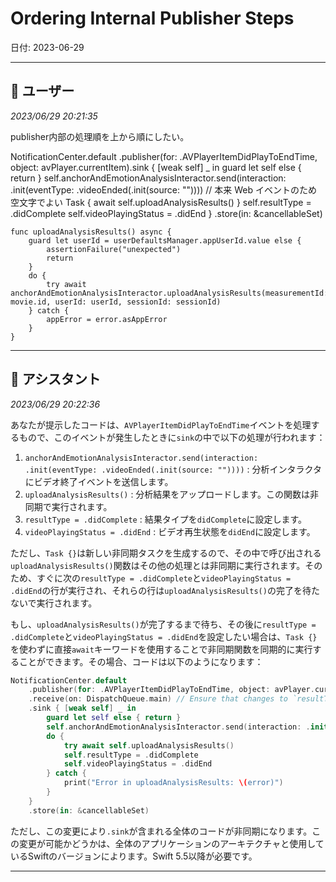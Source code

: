 # Ordering Internal Publisher Steps

日付: 2023-06-29

---

## 👤 ユーザー
*2023/06/29 20:21:35*

publisher内部の処理順を上から順にしたい。

NotificationCenter.default
            .publisher(for: .AVPlayerItemDidPlayToEndTime, object: avPlayer.currentItem).sink { [weak self] _ in
                guard let self else { return }
                self.anchorAndEmotionAnalysisInteractor.send(interaction: .init(eventType: .videoEnded(.init(source: "")))) // 本来 Web イベントのため空文字でよい
                Task {
                    await self.uploadAnalysisResults()
                }
                self.resultType = .didComplete
                self.videoPlayingStatus = .didEnd
            }
            .store(in: &cancellableSet)

    func uploadAnalysisResults() async {
        guard let userId = userDefaultsManager.appUserId.value else {
            assertionFailure("unexpected")
            return
        }
        do {
            try await anchorAndEmotionAnalysisInteractor.uploadAnalysisResults(measurementId: movie.id, userId: userId, sessionId: sessionId)
        } catch {
            appError = error.asAppError
        }
    }

---

## 🤖 アシスタント
*2023/06/29 20:22:36*

あなたが提示したコードは、`AVPlayerItemDidPlayToEndTime`イベントを処理するもので、このイベントが発生したときに`sink`の中で以下の処理が行われます：

1. `anchorAndEmotionAnalysisInteractor.send(interaction: .init(eventType: .videoEnded(.init(source: ""))))` : 分析インタラクタにビデオ終了イベントを送信します。
2. `uploadAnalysisResults()` : 分析結果をアップロードします。この関数は非同期で実行されます。
3. `resultType = .didComplete` : 結果タイプを`didComplete`に設定します。
4. `videoPlayingStatus = .didEnd` : ビデオ再生状態を`didEnd`に設定します。

ただし、`Task {}`は新しい非同期タスクを生成するので、その中で呼び出される`uploadAnalysisResults()`関数はその他の処理とは非同期に実行されます。そのため、すぐに次の`resultType = .didComplete`と`videoPlayingStatus = .didEnd`の行が実行され、それらの行は`uploadAnalysisResults()`の完了を待たないで実行されます。

もし、`uploadAnalysisResults()`が完了するまで待ち、その後に`resultType = .didComplete`と`videoPlayingStatus = .didEnd`を設定したい場合は、`Task {}`を使わずに直接`await`キーワードを使用することで非同期関数を同期的に実行することができます。その場合、コードは以下のようになります：

```swift
NotificationCenter.default
    .publisher(for: .AVPlayerItemDidPlayToEndTime, object: avPlayer.currentItem)
    .receive(on: DispatchQueue.main) // Ensure that changes to `resultType` and `videoPlayingStatus` are made on the main thread
    .sink { [weak self] _ in
        guard let self else { return }
        self.anchorAndEmotionAnalysisInteractor.send(interaction: .init(eventType: .videoEnded(.init(source: "")))) // 本来 Web イベントのため空文字でよい
        do {
            try await self.uploadAnalysisResults()
            self.resultType = .didComplete
            self.videoPlayingStatus = .didEnd
        } catch {
            print("Error in uploadAnalysisResults: \(error)")
        }
    }
    .store(in: &cancellableSet)
```

ただし、この変更により`.sink`が含まれる全体のコードが非同期になります。この変更が可能かどうかは、全体のアプリケーションのアーキテクチャと使用しているSwiftのバージョンによります。Swift 5.5以降が必要です。

---
